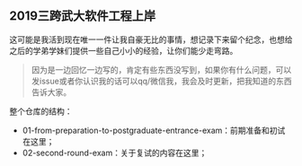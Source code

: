 ## 2019三跨武大软件工程上岸

这可能是我活到现在唯一一件让我自豪无比的事情，想记录下来留个纪念，也想给之后的学弟学妹们提供一些自己小小的经验，让你们能少走弯路。

> 因为是一边回忆一边写的，肯定有些东西没写到，如果你有什么问题，可以发issue或者你认识我的话可以qq/微信我，我会及时更新，把我知道的东西告诉大家。

整个仓库的结构：

- 01-from-preparation-to-postgraduate-entrance-exam：前期准备和初试在这里；
- 02-second-round-exam：关于复试的内容在这里；
